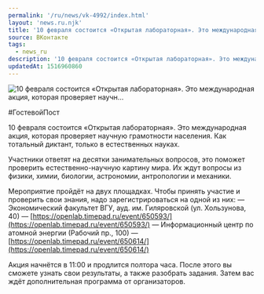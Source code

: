 ```yaml
---
permalink: '/ru/news/vk-4992/index.html'
layout: 'news.ru.njk'
title: '10 февраля состоится «Открытая лабораторная». Это международная акция, которая проверяет научн'
source: ВКонтакте
tags:
  - news_ru
description: '10 февраля состоится «Открытая лабораторная». Это международная акция, которая проверяет научн…'
updatedAt: 1516960860
---
```

![10 февраля состоится «Открытая лабораторная». Это международная акция, которая проверяет научн…](https://sun9-22.userapi.com/impf/c840631/v840631531/49d22/gf8RMtDaNe8.jpg?size=1280x640&quality=96&sign=218b43472c62418773beb01ded77cb38&c_uniq_tag=eK4rF8w1S9druN5NqwPnAfujtumAqU4yua3pt6TC4os&type=album)

#ГостевойПост

10 февраля состоится «Открытая лабораторная». Это международная акция, которая проверяет научную грамотности населения. Как тотальный диктант, только в естественных науках.

Участники ответят на десятки занимательных вопросов, это поможет проверить естественно-научную картину мира. Их ждут вопросы из физики, химии, биологии, астрономии, антропологии и механики.

Мероприятие пройдёт на двух площадках. Чтобы принять участие и проверить свои знания, надо зарегистрироваться на одной из них:
— Экономический факультет ВГУ, ауд. им. Гиляровской (ул. Хользунова, 40) — [https://openlab.timepad.ru/event/650593/](https://openlab.timepad.ru/event/650593/)
— Информационный центр по атомной энергии (Рабочий пр., 100) — [https://openlab.timepad.ru/event/650614/](https://openlab.timepad.ru/event/650614/)

Акция начнётся в 11:00 и продлится полтора часа. После этого вы сможете узнать свои результаты, а также разобрать задания. Затем вас ждёт дополнительная программа от организаторов.

